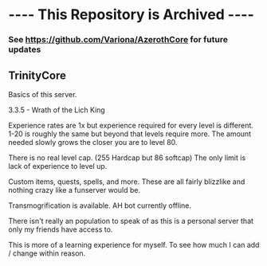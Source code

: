 # ---- This Repository is Archived ----
### See https://github.com/Variona/AzerothCore for future updates

## TrinityCore
Basics of this server.

3.3.5 - Wrath of the Lich King

Experience rates are 1x but experience required for every level is different. 1-20 is roughly the same but beyond that levels require more. The amount needed slowly grows the closer you are to level 80.

There is no real level cap. (255 Hardcap but 86 softcap) The only limit is lack of experience to level up.

Custom items, quests, spells, and more. These are all fairly blizzlike and nothing crazy like a funserver would be.

Transmogrification is available. AH bot currently offline.

There isn't really an population to speak of as this is a personal server that only my friends have access to. 

This is more of a learning experience for myself. To see how much I can add / change within reason.
